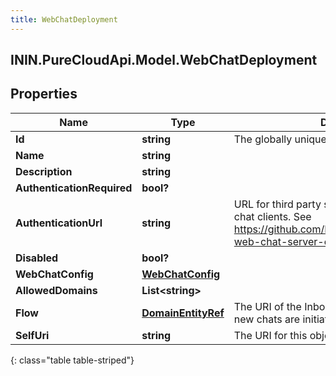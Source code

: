 ```yaml
---
title: WebChatDeployment
---
```

## ININ.PureCloudApi.Model.WebChatDeployment

## Properties

|Name | Type | Description | Notes|
|------------ | ------------- | ------------- | -------------|
| **Id** | **string** | The globally unique identifier for the object. | [optional] |
| **Name** | **string** |  | [optional] |
| **Description** | **string** |  | [optional] |
| **AuthenticationRequired** | **bool?** |  | [optional] |
| **AuthenticationUrl** | **string** | URL for third party service authenticating web chat clients. See https://github.com/MyPureCloud/authenticated-web-chat-server-examples | [optional] |
| **Disabled** | **bool?** |  | [optional] |
| **WebChatConfig** | [**WebChatConfig**](WebChatConfig.html) |  | [optional] |
| **AllowedDomains** | **List&lt;string&gt;** |  | [optional] |
| **Flow** | [**DomainEntityRef**](DomainEntityRef.html) | The URI of the Inbound Chat Flow to run when new chats are initiated under this Deployment. | [optional] |
| **SelfUri** | **string** | The URI for this object | [optional] |
{: class="table table-striped"}


